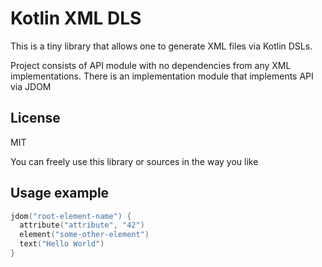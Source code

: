 Kotlin XML DLS
==============

This is a tiny library that allows one to generate
XML files via Kotlin DSLs.

Project consists of API module with no dependencies
from any XML implementations.
There is an implementation module that implements
API via JDOM

License
-------

MIT

You can freely use this library or sources
in the way you like

Usage example
-------------

```kotlin
jdom("root-element-name") {
  attribute("attribute", "42")
  element("some-other-element")
  text("Hello World")
}
```
